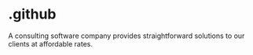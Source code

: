# .github
A consulting software company provides straightforward solutions to our clients at affordable rates.
